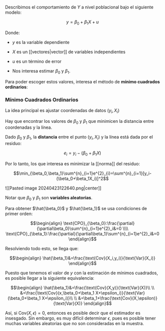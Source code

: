 
Describimos el comportamiento de $Y$ a nivel poblacional bajo el siguiente modelo: 

$$y=\beta_0+\beta_1X+u$$

Donde: 

- $y$ es la variable dependiente 

- $X$ es un [[vectores|vector]] de variables independientes 

- $u$ es un término de error 

- Nos interesa estimar $\beta_0$ y $\beta_1$. 

Para poder escoger estos valores, interesa el método de **mínimo cuadrados ordinarios**: 

### Mínimo Cuadrados Ordinarios 

La idea principal es ajustar coordenadas de datos $(y_i, X_i)$

Hay que encontrar los valores de $\beta_0$ y $\beta_1$ que minimicen la distancia entre coordenadas y la línea. 

Dado $\beta_0$ y $\beta_1$, la **distancia** entre el punto $(y_i, X_i)$ y la línea está dada por el residuo: 

$$e_i=y_i-(\beta_0+\beta_1X)$$

Por lo tanto, los que interesa es minimizar la [[norma]] del residuo: 

$$\min_{\beta_0,\beta_1}\sum^{n}_{i=1}e^{2}_{i}=\sum^{n}_{i=1}[y_i-(\beta_0+\beta_1X_i)]^2$$

![[Pasted image 20240423122640.png|center]]

Notar que $\beta_0$ y $\beta_1$ son **variables aleatorias**. 

Para obtener $\hat{\beta_0}$ y $\hat{\beta_1}$ se usa condiciones de primer orden: 

$$\begin{align}
\text{CPO}_{\beta_0}:\frac{\partial}{\partial\beta_0}\sum^{n}_{i=1}e^{2}_i&=0 \\\\
\text{CPO}_{\beta_1}:\frac{\partial}{\partial\beta_1}\sum^{n}_{i=1}e^{2}_i&=0
\end{align}$$

Resolviendo todo esto, se llega que: 

$$\begin{align}
\hat{\beta_1}&=\frac{\text{Cov}(X_i,y_i)}{\text{Var}(X_i)}
\end{align}$$

Puesto que tenemos el valor de $y$ con la estimación de mínimos cuadrados, es posible llegar a la siguiente equivalencia: 

$$\begin{align}
\hat{\beta_1}&=\frac{\text{Cov}(X,y)}{\text{Var}(X)}\\  \\
&=\frac{\text{Cov}(x,\beta_0+\beta_1 X+\epsilon_i)}{\text{Var}(\beta_0+\beta_1 X+\epsilon_i)}\\  \\
&=\beta_1+\frac{\text{Cov}(X,\epsilon)}{\text{Var}(X)}
\end{align}$$

Así, si $\text{Cov}(X,\epsilon)=0$, entonces es posible decir que el estimador es insesgado. Sin embargo, es muy difícil determinar $\epsilon$, pues es posible tener muchas variables aleatorias que no son consideradas en la muestra. 